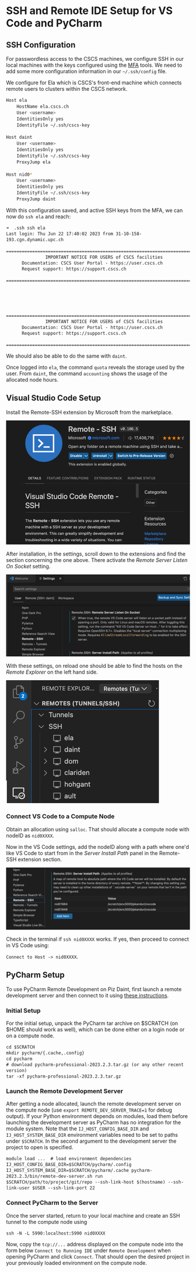 # SSH and Remote IDE Setup for VS Code and PyCharm

## SSH Configuration

For passwordless access to the CSCS machines, we configure SSH in our local machines with the keys configured using the [MFA](https://user.cscs.ch/access/auth/mfa/) tools. We need to add some more configuration information in our `~/.ssh/config` file.

We configure for Ela which is CSCS's front-end machine which connects remote users to clusters within the CSCS network.

```bash
Host ela
    HostName ela.cscs.ch
    User <username>
    IdentitiesOnly yes
    IdentityFile ~/.ssh/cscs-key

Host daint
    User <username>
    IdentitiesOnly yes
    IdentityFile ~/.ssh/cscs-key
    ProxyJump ela

Host nid0*
    User <username>
    IdentitiesOnly yes
    IdentityFile ~/.ssh/cscs-key
    ProxyJump daint
```

With this configuration saved, and active SSH keys from the MFA, we can now do `ssh ela` and reach:

```console
➜  .ssh ssh ela
Last login: Thu Jun 22 17:40:02 2023 from 31-10-158-193.cgn.dynamic.upc.ch
  =========================================================================
               IMPORTANT NOTICE FOR USERS of CSCS facilities
      Documentation: CSCS User Portal - https://user.cscs.ch
      Request support: https://support.cscs.ch
  =========================================================================




  =========================================================================
               IMPORTANT NOTICE FOR USERS of CSCS facilities
      Documentation: CSCS User Portal - https://user.cscs.ch
      Request support: https://support.cscs.ch
  =========================================================================
```

We should also be able to do the same with `daint`.

Once logged into `ela`, the command `quota` reveals the storage used by the user. From `daint`, the command `accounting` shows the usage of the allocated node hours.

## Visual Studio Code Setup

Install the Remote-SSH extension by Microsoft from the marketplace.

![Remote - SSH extension](images/remote-ext.png)

After installation, in the settings, scroll down to the extensions and find the section concerning the one above. There activate the *Remote Server Listen On Socket* setting.

![Listen on Server Setting](images/settings.png)

With these settings, on reload one should be able to find the hosts on the *Remote Explorer* on the left hand side.

![Remote explorer](images/connect-menu.png)

### Connect VS Code to a Compute Node

Obtain an allocation using `salloc`. That should allocate a compute node with nodeID as `nid0XXXX`.

Now in the VS Code settings, add the nodeID along with a path where one'd like VS Code to start from in the *Server Install Path* panel in the Remote-SSH extension section.

![Add nodeID and path](images/add-node.png)

Check in the terminal if `ssh nid0XXXX` works. If yes, then proceed to connect in VS Code using:

`Connect to Host -> nid0XXXX`.


## PyCharm Setup

To use PyCharm Remote Development on Piz Daint, first launch a remote development server and then connect to it using [these instructions](https://www.jetbrains.com/help/pycharm/2023.2/remote-development-a.html#use_idea).

### Initial Setup

For the initial setup, unpack the PyCharm tar archive on $SCRATCH (on $HOME should work as well), which can be done either on a login node or on a compute node.

```
cd $SCRATCH
mkdir pycharm/{.cache,.config}
cd pycharm
# download pycharm-professional-2023.2.3.tar.gz (or any other recent version)
tar -xf pycharm-professional-2023.2.3.tar.gz
```

### Launch the Remote Development Server

After getting a node allocated, launch the remote development server on the compute node (use `export REMOTE_DEV_SERVER_TRACE=1` for debug output). If your Python environment depends on modules, load them before launching the development server as PyCharm has no integration for the module system. Note that the `IJ_HOST_CONFIG_BASE_DIR` and `IJ_HOST_SYSTEM_BASE_DIR` environment variables need to be set to paths under `$SCRATCH`. In the second argument to the development server the project to open is specified.

```
module load ...  # load environment dependencies
IJ_HOST_CONFIG_BASE_DIR=$SCRATCH/pycharm/.config IJ_HOST_SYSTEM_BASE_DIR=$SCRATCH/pycharm/.cache pycharm-2023.2.3/bin/remote-dev-server.sh run $SCRATCH/path/to/project/git/repo --ssh-link-host $(hostname) --ssh-link-user $USER --ssh-link-port 22
```

### Connect PyCharm to the Server

Once the server started, return to your local machine and create an SSH tunnel to the compute node using

```
ssh -N -L 5990:localhost:5990 nid0XXXX
```

Now, copy the `tcp://...` address displayed on the compute node into the form below `Connect to Running IDE` under `Remote Development` when opening PyCharm and click `Connect`. That should open the desired project in your previously loaded environment on the compute node.
